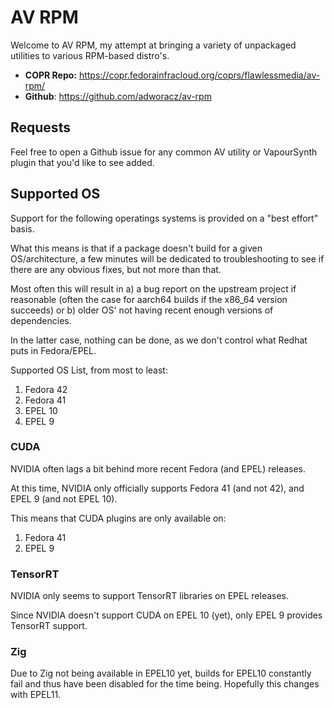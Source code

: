 # AV RPM
Welcome to AV RPM, my attempt at bringing a variety of unpackaged utilities to 
various RPM-based distro's. 

* **COPR Repo:** https://copr.fedorainfracloud.org/coprs/flawlessmedia/av-rpm/
* **Github**: https://github.com/adworacz/av-rpm

## Requests
Feel free to open a Github issue for any common AV utility or VapourSynth plugin that
you'd like to see added.

## Supported OS
Support for the following operatings systems is provided on a "best effort" basis.

What this means is that if a package doesn't build for a given OS/architecture, a few
minutes will be dedicated to troubleshooting to see if there are any obvious fixes, but not more than that.

Most often this will result in a) a bug report on the upstream project if reasonable (often the case for aarch64 builds
if the x86_64 version succeeds) or b) older OS' not having recent enough versions of dependencies.

In the latter case, nothing can be done, as we don't control what Redhat puts in Fedora/EPEL.

Supported OS List, from most to least:
1. Fedora 42
2. Fedora 41
3. EPEL 10
4. EPEL 9

### CUDA
NVIDIA often lags a bit behind more recent Fedora (and EPEL) releases.

At this time, NVIDIA only officially supports Fedora 41 (and not 42), and EPEL 9 (and not EPEL 10).

This means that CUDA plugins are only available on:
1. Fedora 41
2. EPEL 9

### TensorRT
NVIDIA only seems to support TensorRT libraries on EPEL releases.

Since NVIDIA doesn't support CUDA on EPEL 10 (yet), only EPEL 9 provides TensorRT support.

### Zig
Due to Zig not being available in EPEL10 yet, builds for EPEL10 constantly fail and thus have 
been disabled for the time being. Hopefully this changes with EPEL11.

